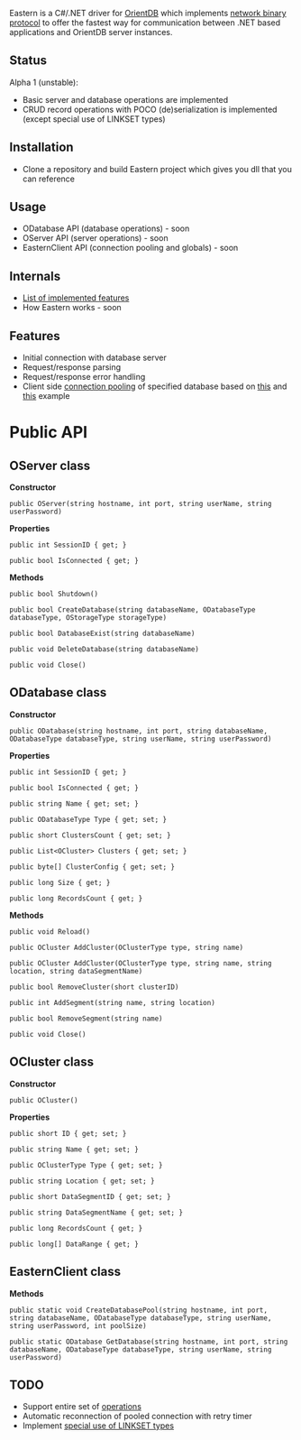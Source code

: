 Eastern is a C#/.NET driver for [OrientDB](http://code.google.com/p/orient/) which implements [network binary protocol](http://code.google.com/p/orient/wiki/NetworkBinaryProtocol) to offer the fastest way for communication between .NET based applications and OrientDB server instances.

Status
---

Alpha 1 (unstable):
- Basic server and database operations are implemented 
- CRUD record operations with POCO (de)serialization is implemented (except special use of LINKSET types)

Installation
---

- Clone a repository and build Eastern project which gives you dll that you can reference

Usage
---

- ODatabase API (database operations) - soon
- OServer API (server operations) - soon
- EasternClient API (connection pooling and globals) - soon

Internals
---

- [List of implemented features](/docs/Features.md)
- How Eastern works - soon

Features
---

- Initial connection with database server
- Request/response parsing
- Request/response error handling
- Client side [connection pooling](http://msdn.microsoft.com/en-us/library/8xx3tyca.aspx) of specified database based on [this](http://stackoverflow.com/questions/1148467/is-there-a-standard-way-of-implementing-a-proprietary-connection-pool-in-net) and [this](http://www.codeproject.com/Articles/35011/NET-TCP-Connection-Pooling) example

Public API
===

OServer class
---

**Constructor**

    public OServer(string hostname, int port, string userName, string userPassword)

**Properties**

    public int SessionID { get; }

    public bool IsConnected { get; }
    
**Methods**

    public bool Shutdown()

    public bool CreateDatabase(string databaseName, ODatabaseType databaseType, OStorageType storageType)

    public bool DatabaseExist(string databaseName)

    public void DeleteDatabase(string databaseName)

    public void Close()

ODatabase class
---

**Constructor**

    public ODatabase(string hostname, int port, string databaseName, ODatabaseType databaseType, string userName, string userPassword)

**Properties**

    public int SessionID { get; }

    public bool IsConnected { get; }
    
    public string Name { get; set; }
    
    public ODatabaseType Type { get; set; }
    
    public short ClustersCount { get; set; }
    
    public List<OCluster> Clusters { get; set; }
    
    public byte[] ClusterConfig { get; set; }
    
    public long Size { get; }
    
    public long RecordsCount { get; }
    
**Methods**

    public void Reload()

    public OCluster AddCluster(OClusterType type, string name)

    public OCluster AddCluster(OClusterType type, string name, string location, string dataSegmentName)

    public bool RemoveCluster(short clusterID)

    public int AddSegment(string name, string location)
    
    public bool RemoveSegment(string name)
    
    public void Close()

OCluster class
---

**Constructor**

    public OCluster()

**Properties**

    public short ID { get; set; }
    
    public string Name { get; set; }
    
    public OClusterType Type { get; set; }
    
    public string Location { get; set; }
    
    public short DataSegmentID { get; set; }
    
    public string DataSegmentName { get; set; }

    public long RecordsCount { get; }
    
    public long[] DataRange { get; }
    
EasternClient class
---

**Methods**

    public static void CreateDatabasePool(string hostname, int port, string databaseName, ODatabaseType databaseType, string userName, string userPassword, int poolSize)
    
    public static ODatabase GetDatabase(string hostname, int port, string databaseName, ODatabaseType databaseType, string userName, string userPassword)

TODO
---

- Support entire set of [operations](http://code.google.com/p/orient/wiki/NetworkBinaryProtocol#Operations)
- Automatic reconnection of pooled connection with retry timer
- Implement [special use of LINKSET types](http://code.google.com/p/orient/wiki/NetworkBinaryProtocol#Special_use_of_LINKSET_types)